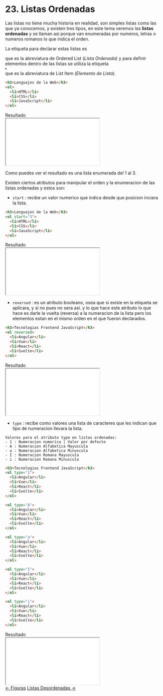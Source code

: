 # 23. Listas Ordenadas

Las listas no tiene mucha historia en realidad, son simples listas como las que ya conocemos, y existen tres tipos, en este tema veremos las **listas ordenadas** y se llaman asi porque van enumeradas por numeros, letras o numeros romanos lo que indica el orden.

La etiqueta para declarar estas listas es <code><ol></ol></code> que es la abreviatura de <span class="emphasis">Ordered List</span> (*Lista Ordenada*) y para definir elementos dentro de las listas se utiliza la etiqueta <code><li></li></code> que es la abreviatura de <span class="emphasis">List Item</span> (*Elemento de Lista*).

```html
<h3>Lenguajes de la Web</h3>
<ol>
  <li>HTML</li>
  <li>CSS</li>
  <li>JavaScript</li>
</ol>
```

<div class="iframe">
<div class="iframe-title">Resultado</div>
<iframe src="./iframes/ol1.html"></iframe>
</div>

Como puedes ver el resultado es una lista enumerada del 1 al 3.

Existen ciertos atributos para manipular el orden y la enumeracion de las listas ordenadas y estos son:

- <code>start</code> : recibe un valor numerico que indica desde que posicion inciara la lista.

```html
<h3>Lenguajes de la Web</h3>
<ol start="3">
  <li>HTML</li>
  <li>CSS</li>
  <li>JavaScript</li>
</ol>
```

<div class="iframe">
<div class="iframe-title">Resultado</div>
<iframe src="./iframes/ol2.html"></iframe>
</div>

- <code>reversed</code> : es un atributo booleano, osea que si existe en la etiqueta se aplicara, y si no pues no sera asi. y lo que hace este atributo lo que hace es darle la vuelta (reversa) a la numeracion de la lista pero los elementos estan en el mismo orden en el que fueron declarados.

```html
<h3>Tecnologias Frontend JavaScript</h3>
<ol reversed>
  <li>Angular</li>
  <li>Vue</li>
  <li>React</li>
  <li>Svelte</li>
</ol>
```

<div class="iframe">
<div class="iframe-title">Resultado</div>
<iframe src="./iframes/ol4.html"></iframe>
</div>

- <code>type</code> : recibe como valores una lista de caracteres que les indican que tipo de numeracion llevara la lista.

```text
Valores para el atributo type en listas ordenadas:
- 1 : Numeracion numerica | Valor por defecto
- A : Numeracion Alfabetica Mayuscula
- a : Numeracion Alfabetica Minuscula
- I : Numeracion Romana Mayuscula
- i : Numeracion Romana Minuscula
```

```html
<h3>Tecnologias Frontend JavaScript</h3>
<ol type="1">
  <li>Angular</li>
  <li>Vue</li>
  <li>React</li>
  <li>Svelte</li>
</ol>

<ol type="A">
  <li>Angular</li>
  <li>Vue</li>
  <li>React</li>
  <li>Svelte</li>
</ol>

<ol type="a">
  <li>Angular</li>
  <li>Vue</li>
  <li>React</li>
  <li>Svelte</li>
</ol>

<ol type="I">
  <li>Angular</li>
  <li>Vue</li>
  <li>React</li>
  <li>Svelte</li>
</ol>

<ol type="i">
  <li>Angular</li>
  <li>Vue</li>
  <li>React</li>
  <li>Svelte</li>
</ol>
```

<div class="iframe">
<div class="iframe-title">Resultado</div>
<iframe src="./iframes/ol4.html"></iframe>
</div>

<div class="pagination">
  <a href="#/figuras" class="pagination-button">← Figuras</a>
  <a href="#/listas-desordenadas" class="pagination-button">Listas Desordenadas →</a>
</div>